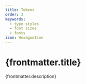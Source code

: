```yaml
---
title: Tokens
order: 3
keywords:
  - type styles
  - font sizes
  - fonts
icon: HexagonIcon
---
```


# {frontmatter.title}

<Lede>{frontmatter.description}</Lede>

<Subnav />
